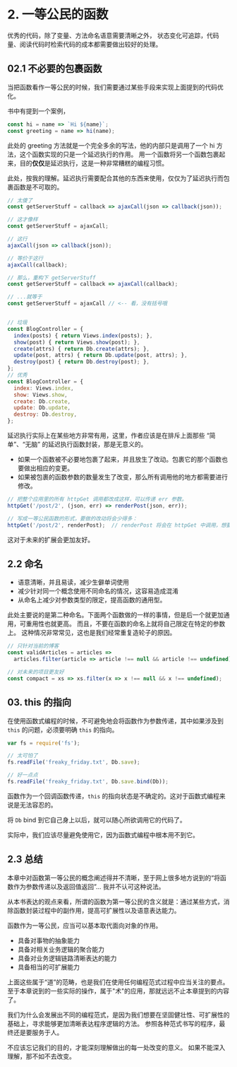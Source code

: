 # 2. 一等公民的函数

优秀的代码，除了变量、方法命名语意需要清晰之外，
状态变化可追踪，代码量、阅读代码时检索代码的成本都需要做出较好的处理。

## 02.1 不必要的包裹函数

当把函数看作一等公民的时候，我们需要通过某些手段来实现上面提到的代码优化。

书中有提到一个案例，
```javascript
const hi = name => `Hi ${name}`;
const greeting = name => hi(name);
```

此处的 greeting 方法就是一个完全多余的写法，他的内部只是调用了一个 hi 方法，这个函数实现的只是一个延迟执行的作用。
用一个函数将另一个函数包裹起来，目的**仅仅**是延迟执行，这是一种非常糟糕的编程习惯。

此处，按我的理解。延迟执行需要配合其他的东西来使用，仅仅为了延迟执行而包裹函数是不可取的。

```javascript
// 太傻了
const getServerStuff = callback => ajaxCall(json => callback(json));

// 这才像样
const getServerStuff = ajaxCall;

// 这行
ajaxCall(json => callback(json));

// 等价于这行
ajaxCall(callback);

// 那么，重构下 getServerStuff
const getServerStuff = callback => ajaxCall(callback);

// ...就等于
const getServerStuff = ajaxCall // <-- 看，没有括号哦


// 垃圾
const BlogController = {
  index(posts) { return Views.index(posts); },
  show(post) { return Views.show(post); },
  create(attrs) { return Db.create(attrs); },
  update(post, attrs) { return Db.update(post, attrs); },
  destroy(post) { return Db.destroy(post); },
};
// 优秀
const BlogController = {
  index: Views.index,
  show: Views.show,
  create: Db.create,
  update: Db.update,
  destroy: Db.destroy,
};
```

延迟执行实际上在某些地方非常有用，这里，作者应该是在排斥上面那些 “简单”、“无脑” 的延迟执行函数封装，那是无意义的。


- 如果一个函数被不必要地包裹了起来，并且放生了改动。包裹它的那个函数也要做出相应的变更。
- 如果被包裹的函数参数的数量发生了改变，那么所有调用他的地方都需要进行修改。

```javascript
// 把整个应用里的所有 httpGet 调用都改成这样，可以传递 err 参数。
httpGet('/post/2', (json, err) => renderPost(json, err));

// 写成一等公民函数的形式，要做的改动将会少得多：
httpGet('/post/2', renderPost);  // renderPost 将会在 httpGet 中调用，想要多少参数都行
```
这对于未来的扩展会更加友好。

## 2.2 命名

- 语意清晰，并且易读，减少生僻单词使用
- 减少针对同一个概念使用不同命名的情况，这容易造成混淆
- 从命名上减少对参数类型的限定，提高函数的通用型。

此处主要说的是第二种命名。下面两个函数做的一样的事情，但是后一个就更加通用，可重用性也就更高。
而且，不要在函数的命名上就将自己限定在特定的参数上。
这种情况非常常见，这也是我们经常重复造轮子的原因。

```javascript
// 只针对当前的博客
const validArticles = articles =>
  articles.filter(article => article !== null && article !== undefined),

// 对未来的项目更友好
const compact = xs => xs.filter(x => x !== null && x !== undefined);
```

## 03. this 的指向

在使用函数式编程的时候，不可避免地会将函数作为参数传递，其中如果涉及到 `this` 的问题，必须要明确 `this` 的指向。

```javascript
var fs = require('fs');

// 太可怕了
fs.readFile('freaky_friday.txt', Db.save);

// 好一点点
fs.readFile('freaky_friday.txt', Db.save.bind(Db));
```

函数作为一个回调函数传递，`this` 的指向状态是不确定的。这对于函数式编程来说是无法容忍的。

将 `Db` bind 到它自己身上以后，就可以随心所欲调用它的代码了。

实际中，我们应该尽量避免使用它，因为函数式编程中根本用不到它。

## 2.3 总结

本章中对函数第一等公民的概念阐述得并不清晰，至于网上很多地方说到的“将函数作为参数传递以及返回值返回”...
我并不认可这种说法。

从本书表达的观点来看，所谓的函数为第一等公民的含义就是：通过某些方式，消除函数封装过程中的副作用，提高可扩展性以及语意表达能力。

函数作为一等公民，应当可以基本取代面向对象的作用。
- 具备对事物的抽象能力
- 具备对相关业务逻辑的聚合能力
- 具备对业务逻辑链路清晰表达的能力
- 具备相当的可扩展能力

上面这些属于“道”的范畴，也是我们在使用任何编程范式过程中应当关注的要点。
至于本章说到的一些实际的操作，属于"术"的应用，那就远远不止本章提到的内容了。

我们为什么会发展出不同的编程范式，是因为我们想要在坚固健壮性、可扩展性的基础上，寻求能够更加清晰表达程序逻辑的方法。
参照各种范式书写的程序，最终还是要服务于人。

不应该忘记我们的目的，才能深刻理解做出的每一处改变的意义。
如果不能深入理解，那不如不去改变。








